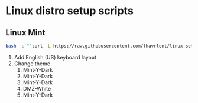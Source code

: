 # Linux distro setup scripts


## Linux Mint
```bash
bash -c "`curl -L https://raw.githubusercontent.com/fhavrlent/linux-setup/main/mint.sh`"
```

1. Add English (US) keyboard layout
2. Change theme
   1. Mint-Y-Dark
   2. Mint-Y-Dark
   3. Mint-Y-Dark
   4. DMZ-White
   5. Mint-Y-Dark
